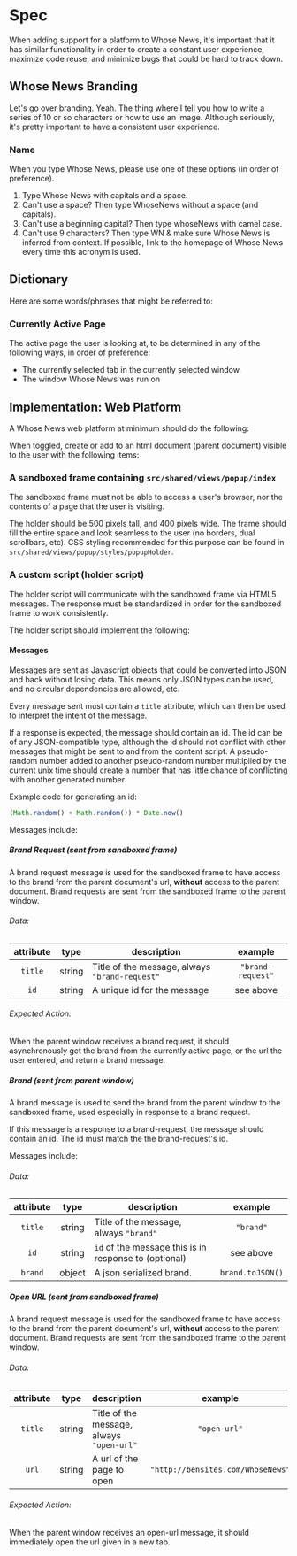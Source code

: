 # Spec

When adding support for a platform to Whose News, it's important that it
has similar functionality in order to create a constant user experience,
maximize code reuse, and minimize bugs that could be hard to track down.

## Whose News Branding

Let's go over branding. Yeah. The thing where I tell you how to write a series
of 10 or so characters or how to use an image. Although seriously, it's pretty
important to have a consistent user experience.

### Name

When you type Whose News, please use one of these options (in order
of preference).

1. Type Whose News with capitals and a space.
2. Can't use a space? Then type WhoseNews without a space (and capitals).
3. Can't use a beginning capital? Then type whoseNews with camel case.
4. Can't use 9 characters? Then type WN & make sure Whose News is inferred from
   context. If possible, link to the homepage of Whose News every time this
   acronym is used.

## Dictionary

Here are some words/phrases that might be referred to:

### Currently Active Page

The active page the user is looking at, to be determined in any of the following ways, in order of preference:

- The currently selected tab in the currently selected window.
- The window Whose News was run on

## Implementation: Web Platform
A Whose News web platform at minimum should do the following:

When toggled, create or add to an html document (parent document) visible to the
user with the following items:

### A sandboxed frame containing `src/shared/views/popup/index`

The sandboxed frame must not be able to access a user's browser, nor the contents
of a page that the user is visiting.

The holder should be 500 pixels tall, and 400 pixels wide. The frame should
fill the entire space and look seamless to the user (no borders, dual
scrollbars, etc). CSS styling recommended for this purpose can be found in
`src/shared/views/popup/styles/popupHolder`.

### A custom script (holder script)

The holder script will communicate with the sandboxed frame via HTML5 messages.
The response must be standardized in order for the sandboxed frame to work
consistently.

The holder script should implement the following:

#### Messages
Messages are sent as Javascript objects that could be converted into JSON and
back without losing data. This means only JSON types can be used, and no
circular dependencies are allowed, etc.

Every message sent must contain a `title` attribute, which can then be used
to interpret the intent of the message.

If a response is expected, the message should contain an id. The id can be of
any JSON-compatible type, although the id should not conflict with other
messages that might be sent to and from the content script. A pseudo-random
number added to another pseudo-random number multiplied by the current unix time
should create a number that has little chance of conflicting with another
generated number.

Example code for generating an id:

```javascript
(Math.random() + Math.random()) * Date.now()
```

Messages include:

##### Brand Request (sent from sandboxed frame)

A brand request message is used for the sandboxed frame to have access to the brand from the parent document's url, **without** access to the parent document. Brand requests are sent from the sandboxed frame to the parent window.

###### Data:

| attribute | type   | description                                 | example   |
|:---------:|:------:|---------------------------------------------|:---------:|
|`title`    | string | Title of the message, always `"brand-request"` | `"brand-request"` |
|`id`       | string | A unique id for the message                 | see above |

###### Expected Action:

When the parent window receives a brand request, it should asynchronously get the brand from the currently active page, or the url the user entered, and return a brand message.

##### Brand (sent from parent window)

A brand message is used to send the brand from the parent window to the sandboxed frame, used especially in response to a brand request.

If this message is a response to a brand-request, the message should contain an id. The id must match the the brand-request's id.

Messages include:

###### Data:

| attribute | type   | description                                 | example   |
|:---------:|:------:|---------------------------------------------|:---------:|
|`title`    | string | Title of the message, always `"brand"`      | `"brand"` |
|`id`|string|`id` of the message this is in response to (optional) | see above |
|`brand`    | object | A json serialized brand.             | `brand.toJSON()` |

##### Open URL (sent from sandboxed frame)

A brand request message is used for the sandboxed frame to have access to the brand from the parent document's url, **without** access to the parent document. Brand requests are sent from the sandboxed frame to the parent window.

###### Data:

| attribute | type   | description                                 | example   |
|:---------:|:------:|---------------------------------------------|:---------:|
|`title`    | string | Title of the message, always `"open-url"` | `"open-url"`|
|`url` | string | A url of the page to open | `"http://bensites.com/WhoseNews"`|

###### Expected Action:

When the parent window receives an open-url message, it should immediately open the url given in a new tab.
